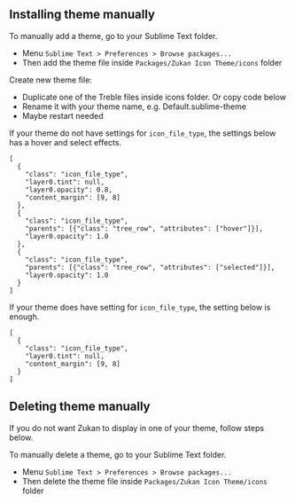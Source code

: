 ## Installing theme manually

To manually add a theme, go to your Sublime Text folder.  
- Menu `Sublime Text > Preferences > Browse packages...`  
- Then add the theme file inside `Packages/Zukan Icon Theme/icons` folder  

Create new theme file:  
- Duplicate one of the Treble files inside icons folder. Or copy code below  
- Rename it with your theme name, e.g. Default.sublime-theme  
- Maybe restart needed  

If your theme do not have settings for `icon_file_type`, the settings below has a hover and select effects.  
```
[
  {
    "class": "icon_file_type",
    "layer0.tint": null,
    "layer0.opacity": 0.8,
    "content_margin": [9, 8]
  },
  {
    "class": "icon_file_type",
    "parents": [{"class": "tree_row", "attributes": ["hover"]}],
    "layer0.opacity": 1.0
  },
  {
    "class": "icon_file_type",
    "parents": [{"class": "tree_row", "attributes": ["selected"]}],
    "layer0.opacity": 1.0
  }
]
```

If your theme does have setting for `icon_file_type`, the setting below is enough.  
```
[
  {
    "class": "icon_file_type",
    "layer0.tint": null,
    "content_margin": [9, 8]
  }
]
```

## Deleting theme manually

If you do not want Zukan to display in one of your theme, follow steps below.  

To manually delete a theme, go to your Sublime Text folder.  
- Menu `Sublime Text > Preferences > Browse packages...`  
- Then delete the theme file inside `Packages/Zukan Icon Theme/icons` folder  